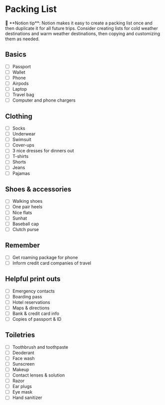 # Packing List

<aside>
📌 **Notion tip**: Notion makes it easy to create a packing list once and then duplicate it for all future trips. Consider creating lists for cold weather destinations and warm weather destinations, then copying and customizing them as needed.

</aside>

## Basics

- [ ] Passport
- [ ] Wallet
- [ ] Phone
- [ ] Airpods
- [ ] Laptop
- [ ] Travel bag
- [ ] Computer and phone chargers

## Clothing

- [ ] Socks
- [ ] Underwear
- [ ] Swimsuit
- [ ] Cover-ups
- [ ] 3 nice dresses for dinners out
- [ ] T-shirts
- [ ] Shorts
- [ ] Jeans
- [ ] Pajamas

## Shoes & accessories

- [ ] Walking shoes
- [ ] One pair heels
- [ ] Nice flats
- [ ] Sunhat
- [ ] Baseball cap
- [ ] Clutch purse

## Remember

- [ ] Get roaming package for phone
- [ ] Inform credit card companies of travel

## Helpful print outs

- [ ] Emergency contacts
- [ ] Boarding pass
- [ ] Hotel reservations
- [ ] Maps & directions
- [ ] Bank & credit card info
- [ ] Copies of passport & ID

## Toiletries

- [ ] Toothbrush and toothpaste
- [ ] Deoderant
- [ ] Face wash
- [ ] Sunscreen
- [ ] Makeup
- [ ] Contact lenses & solution
- [ ] Razor
- [ ] Ear plugs
- [ ] Eye mask
- [ ] Hand sanitizer
